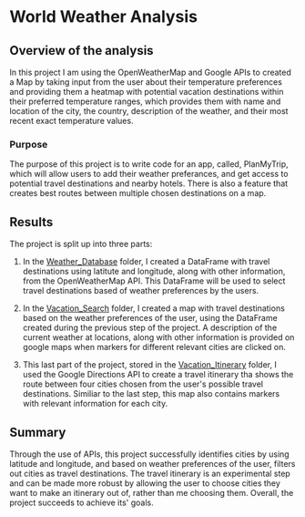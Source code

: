# World Weather Analysis

## Overview of the analysis

In this project I am using the OpenWeatherMap and Google APIs to created a Map by taking input from the user about their temperature preferences and providing them a heatmap with potential vacation destinations within their preferred temperature ranges, which provides them with name and location of the city, the country, description of the weather, and their most recent exact temperature values.

### Purpose

The purpose of this project is to write code for an app, called, PlanMyTrip, which will allow users to add their weather preferances, and get access to potential travel destinations and nearby hotels. There is also a feature that creates best routes between multiple chosen destinations on a map.

## Results

The project is split up into three parts:

1. In the [Weather_Database](https://github.com/Zarif601/World_Weather_Analysis/tree/main/Weather_Database) folder, I created a DataFrame with travel destinations using latitute and longitude, along with other information, from the OpenWeatherMap API. This DataFrame will be used to select travel destinations based of weather preferences by the users.

2. In the [Vacation_Search](https://github.com/Zarif601/World_Weather_Analysis/tree/main/Vacation_Search) folder, I created a map with travel destinations based on the weather preferences of the user, using the DataFrame created during the previous step of the project. A description of the current weather at locations, along with other information is provided on google maps when markers for different relevant cities are clicked on.

3. This last part of the project, stored in the [Vacation_Itinerary](https://github.com/Zarif601/World_Weather_Analysis/tree/main/Vacation_Itinerary) folder, I used the Google Directions API to create a travel itinerary tha shows the route between four cities chosen from the user's possible travel destinations. Similiar to the last step, this map also contains markers with relevant information for each city.

## Summary

Through the use of APIs, this project successfully identifies cities by using latitude and longitude, and based on weather preferences of the user, filters out cities as travel destinations. The travel itinerary is an experimental step and can be made more robust by allowing the user to choose cities they want to make an itinerary out of, rather than me choosing them. Overall, the project succeeds to achieve its' goals.
